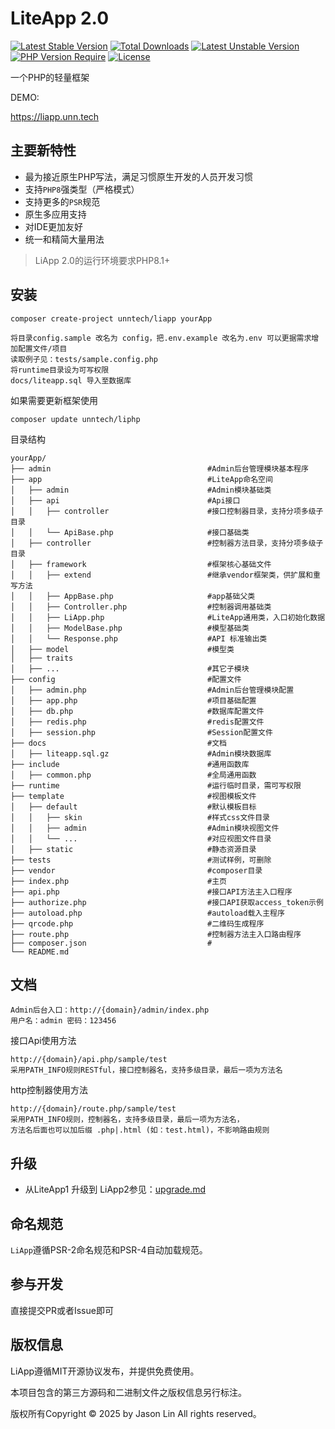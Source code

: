
LiteApp 2.0
===============

[![Latest Stable Version](https://poser.pugx.org/unntech/liapp/v/stable)](https://packagist.org/packages/unntech/liapp)
[![Total Downloads](https://poser.pugx.org/unntech/liapp/downloads)](https://packagist.org/packages/unntech/liapp)
[![Latest Unstable Version](http://poser.pugx.org/unntech/liapp/v/unstable)](https://packagist.org/packages/unntech/liapp)
[![PHP Version Require](http://poser.pugx.org/unntech/liapp/require/php)](https://packagist.org/packages/unntech/liapp)
[![License](https://poser.pugx.org/unntech/liapp/license)](https://packagist.org/packages/unntech/liapp)

一个PHP的轻量框架

DEMO:

https://liapp.unn.tech


## 主要新特性
* 最为接近原生PHP写法，满足习惯原生开发的人员开发习惯
* 支持`PHP8`强类型（严格模式）
* 支持更多的`PSR`规范
* 原生多应用支持
* 对IDE更加友好
* 统一和精简大量用法


> LiApp 2.0的运行环境要求PHP8.1+

## 安装

~~~
composer create-project unntech/liapp yourApp
~~~

~~~
将目录config.sample 改名为 config，把.env.example 改名为.env 可以更据需求增加配置文件/项目
读取例子见：tests/sample.config.php
将runtime目录设为可写权限
docs/liteapp.sql 导入至数据库
~~~

如果需要更新框架使用
~~~
composer update unntech/liphp
~~~

目录结构
~~~
yourApp/
├── admin                                   #Admin后台管理模块基本程序
├── app                                     #LiteApp命名空间
│   ├── admin                               #Admin模块基础类
│   ├── api                                 #Api接口
│   │   ├── controller                      #接口控制器目录，支持分项多级子目录
│   │   └── ApiBase.php                     #接口基础类
│   ├── controller                          #控制器方法目录，支持分项多级子目录
│   ├── framework                           #框架核心基础文件
│   │   ├── extend                          #继承vendor框架类，供扩展和重写方法
│   │   ├── AppBase.php                     #app基础父类
│   │   ├── Controller.php                  #控制器调用基础类
│   │   ├── LiApp.php                       #LiteApp通用类，入口初始化数据
│   │   ├── ModelBase.php                   #模型基础类
│   │   └── Response.php                    #API 标准输出类
│   ├── model                               #模型类
│   ├── traits
│   ├── ...                                 #其它子模块
├── config                                  #配置文件
│   ├── admin.php                           #Admin后台管理模块配置
│   ├── app.php                             #项目基础配置
│   ├── db.php                              #数据库配置文件
│   ├── redis.php                           #redis配置文件
│   ├── session.php                         #Session配置文件
├── docs                                    #文档
│   ├── liteapp.sql.gz                      #Admin模块数据库
├── include                                 #通用函数库
│   ├── common.php                          #全局通用函数
├── runtime                                 #运行临时目录，需可写权限
├── template                                #视图模板文件
│   ├── default                             #默认模板目标
│   │   ├── skin                            #样式css文件目录
│   │   ├── admin                           #Admin模块视图文件
│   │   └── ...                             #对应视图文件目录
│   ├── static                              #静态资源目录
├── tests                                   #测试样例，可删除
├── vendor                                  #composer目录
├── index.php                               #主页
├── api.php                                 #接口API方法主入口程序
├── authorize.php                           #接口API获取access_token示例
├── autoload.php                            #autoload载入主程序
├── qrcode.php                              #二维码生成程序
├── route.php                               #控制器方法主入口路由程序
├── composer.json                           #
└── README.md
~~~

## 文档
~~~
Admin后台入口：http://{domain}/admin/index.php
用户名：admin 密码：123456
~~~
接口Api使用方法
~~~
http://{domain}/api.php/sample/test
采用PATH_INFO规则RESTful，接口控制器名，支持多级目录，最后一项为方法名
~~~
http控制器使用方法
~~~
http://{domain}/route.php/sample/test
采用PATH_INFO规则，控制器名，支持多级目录，最后一项为方法名，
方法名后面也可以加后缀 .php|.html (如：test.html)，不影响路由规则
~~~

## 升级
* 从LiteApp1 升级到 LiApp2参见：[upgrade.md](upgrade.md)

## 命名规范

`LiApp`遵循PSR-2命名规范和PSR-4自动加载规范。

## 参与开发

直接提交PR或者Issue即可

## 版权信息

LiApp遵循MIT开源协议发布，并提供免费使用。

本项目包含的第三方源码和二进制文件之版权信息另行标注。

版权所有Copyright © 2025 by Jason Lin All rights reserved。

